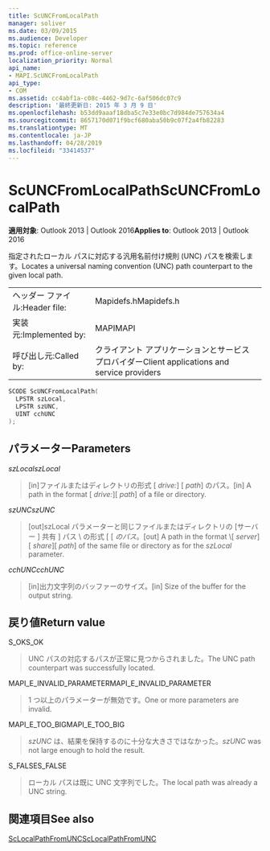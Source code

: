 ```yaml
---
title: ScUNCFromLocalPath
manager: soliver
ms.date: 03/09/2015
ms.audience: Developer
ms.topic: reference
ms.prod: office-online-server
localization_priority: Normal
api_name:
- MAPI.ScUNCFromLocalPath
api_type:
- COM
ms.assetid: cc4abf1a-c08c-4462-9d7c-6af506dc07c9
description: '最終更新日: 2015 年 3 月 9 日'
ms.openlocfilehash: b53dd9aaaf18dba5c7e33e0bc7d984de757634a4
ms.sourcegitcommit: 8657170d071f9bcf680aba50b9c07f2a4fb82283
ms.translationtype: MT
ms.contentlocale: ja-JP
ms.lasthandoff: 04/28/2019
ms.locfileid: "33414537"
---
```

# <a name="scuncfromlocalpath"></a><span data-ttu-id="8a1ea-103">ScUNCFromLocalPath</span><span class="sxs-lookup"><span data-stu-id="8a1ea-103">ScUNCFromLocalPath</span></span>

  
  
<span data-ttu-id="8a1ea-104">**適用対象**: Outlook 2013 | Outlook 2016</span><span class="sxs-lookup"><span data-stu-id="8a1ea-104">**Applies to**: Outlook 2013 | Outlook 2016</span></span> 
  
<span data-ttu-id="8a1ea-105">指定されたローカル パスに対応する汎用名前付け規則 (UNC) パスを検索します。</span><span class="sxs-lookup"><span data-stu-id="8a1ea-105">Locates a universal naming convention (UNC) path counterpart to the given local path.</span></span>
  
|||
|:-----|:-----|
|<span data-ttu-id="8a1ea-106">ヘッダー ファイル:</span><span class="sxs-lookup"><span data-stu-id="8a1ea-106">Header file:</span></span>  <br/> |<span data-ttu-id="8a1ea-107">Mapidefs.h</span><span class="sxs-lookup"><span data-stu-id="8a1ea-107">Mapidefs.h</span></span>  <br/> |
|<span data-ttu-id="8a1ea-108">実装元:</span><span class="sxs-lookup"><span data-stu-id="8a1ea-108">Implemented by:</span></span>  <br/> |<span data-ttu-id="8a1ea-109">MAPI</span><span class="sxs-lookup"><span data-stu-id="8a1ea-109">MAPI</span></span>  <br/> |
|<span data-ttu-id="8a1ea-110">呼び出し元:</span><span class="sxs-lookup"><span data-stu-id="8a1ea-110">Called by:</span></span>  <br/> |<span data-ttu-id="8a1ea-111">クライアント アプリケーションとサービス プロバイダー</span><span class="sxs-lookup"><span data-stu-id="8a1ea-111">Client applications and service providers</span></span>  <br/> |
   
```cpp
SCODE ScUNCFromLocalPath(
  LPSTR szLocal,
  LPSTR szUNC,
  UINT cchUNC
);
```

## <a name="parameters"></a><span data-ttu-id="8a1ea-112">パラメーター</span><span class="sxs-lookup"><span data-stu-id="8a1ea-112">Parameters</span></span>

 <span data-ttu-id="8a1ea-113">_szLocal_</span><span class="sxs-lookup"><span data-stu-id="8a1ea-113">_szLocal_</span></span>
  
> <span data-ttu-id="8a1ea-114">[in]ファイルまたはディレクトリの形式 [ _drive:_] \[ _path_] のパス。</span><span class="sxs-lookup"><span data-stu-id="8a1ea-114">[in] A path in the format [ _drive:_]\[ _path_] of a file or directory.</span></span>
    
 <span data-ttu-id="8a1ea-115">_szUNC_</span><span class="sxs-lookup"><span data-stu-id="8a1ea-115">_szUNC_</span></span>
  
> <span data-ttu-id="8a1ea-116">[out]szLocal パラメーターと同じファイルまたはディレクトリの [サーバー ] 共有 ] パス \\ の形式 \[  \[ _のパス_。</span><span class="sxs-lookup"><span data-stu-id="8a1ea-116">[out] A path in the format \\[ _server_]\[ _share_]\[ _path_] of the same file or directory as for the  _szLocal_ parameter.</span></span> 
    
 <span data-ttu-id="8a1ea-117">_cchUNC_</span><span class="sxs-lookup"><span data-stu-id="8a1ea-117">_cchUNC_</span></span>
  
> <span data-ttu-id="8a1ea-118">[in]出力文字列のバッファーのサイズ。</span><span class="sxs-lookup"><span data-stu-id="8a1ea-118">[in] Size of the buffer for the output string.</span></span>
    
## <a name="return-value"></a><span data-ttu-id="8a1ea-119">戻り値</span><span class="sxs-lookup"><span data-stu-id="8a1ea-119">Return value</span></span>

<span data-ttu-id="8a1ea-120">S_OK</span><span class="sxs-lookup"><span data-stu-id="8a1ea-120">S_OK</span></span>
  
> <span data-ttu-id="8a1ea-121">UNC パスの対応するパスが正常に見つからされました。</span><span class="sxs-lookup"><span data-stu-id="8a1ea-121">The UNC path counterpart was successfully located.</span></span>
    
<span data-ttu-id="8a1ea-122">MAPI_E_INVALID_PARAMETER</span><span class="sxs-lookup"><span data-stu-id="8a1ea-122">MAPI_E_INVALID_PARAMETER</span></span>
  
> <span data-ttu-id="8a1ea-123">1 つ以上のパラメーターが無効です。</span><span class="sxs-lookup"><span data-stu-id="8a1ea-123">One or more parameters are invalid.</span></span>
    
<span data-ttu-id="8a1ea-124">MAPI_E_TOO_BIG</span><span class="sxs-lookup"><span data-stu-id="8a1ea-124">MAPI_E_TOO_BIG</span></span>
  
>  <span data-ttu-id="8a1ea-125">_szUNC_ は、結果を保持するのに十分な大きさではなかった。</span><span class="sxs-lookup"><span data-stu-id="8a1ea-125">_szUNC_ was not large enough to hold the result.</span></span> 
    
<span data-ttu-id="8a1ea-126">S_FALSE</span><span class="sxs-lookup"><span data-stu-id="8a1ea-126">S_FALSE</span></span>
  
> <span data-ttu-id="8a1ea-127">ローカル パスは既に UNC 文字列でした。</span><span class="sxs-lookup"><span data-stu-id="8a1ea-127">The local path was already a UNC string.</span></span>
    
## <a name="see-also"></a><span data-ttu-id="8a1ea-128">関連項目</span><span class="sxs-lookup"><span data-stu-id="8a1ea-128">See also</span></span>



[<span data-ttu-id="8a1ea-129">ScLocalPathFromUNC</span><span class="sxs-lookup"><span data-stu-id="8a1ea-129">ScLocalPathFromUNC</span></span>](sclocalpathfromunc.md)

